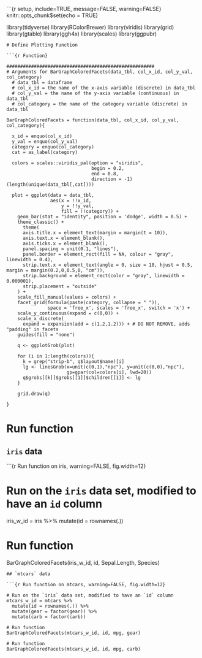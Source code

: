 \`\`\`{r setup, include=TRUE, message=FALSE, warning=FALSE}
knitr::opts_chunk\$set(echo = TRUE)

library(tidyverse) library(RColorBrewer) library(viridis) library(grid)
library(gtable) library(ggh4x) library(scales) library(ggpubr)



    # Define Plotting Function

    ```{r Function}

    ######################################################
    # Arguments for BarGraphColoredFacets(data_tbl, col_x_id, col_y_val, col_category)
      # data_tbl = dataframe
      # col_x_id = the name of the x-axis variable (discrete) in data_tbl
      # col_y_val = the name of the y-axis variable (continuous) in data_tbl
      # col_category = the name of the category variable (discrete) in data_tbl

    BarGraphColoredFacets = function(data_tbl, col_x_id, col_y_val, col_category){

      x_id = enquo(col_x_id)
      y_val = enquo(col_y_val)
      category = enquo(col_category)
      cat = as_label(category)
      
      colors = scales::viridis_pal(option = "viridis",
                                   begin = 0.2,
                                   end = 0.8,
                                   direction = -1)(length(unique(data_tbl[,cat])))
      
      plot = ggplot(data = data_tbl,
                    aes(x = !!x_id,
                        y = !!y_val,
                        fill = !!category)) +
        geom_bar(stat = "identity", position = 'dodge', width = 0.5) +
        theme_classic() +
          theme(
          axis.title.x = element_text(margin = margin(t = 10)),
          axis.text.x = element_blank(),
          axis.ticks.x = element_blank(),
          panel.spacing = unit(0.1, "lines"),
          panel.border = element_rect(fill = NA, colour = "gray", linewidth = 0.4),
          strip.text.x = element_text(angle = 0, size = 10, hjust = 0.5, margin = margin(0.2,0,0.5,0, "cm")),
          strip.background = element_rect(color = "gray", linewidth = 0.000001),
          strip.placement = "outside"
        ) +
        scale_fill_manual(values = colors) +
        facet_grid(formula(paste(category, collapse = " ")),
                   space = 'free_x', scales = 'free_x', switch = 'x') +
        scale_y_continuous(expand = c(0,0)) +
        scale_x_discrete(
          expand = expansion(add = c(1.2,1.2))) + # DO NOT REMOVE, adds "padding" in facets
        guides(fill = "none")
      
        q <- ggplotGrob(plot)
        
        for (i in 1:length(colors)){
          k = grep("strip-b", q$layout$name)[i]
          lg <- linesGrob(x=unit(c(0,1),"npc"), y=unit(c(0,0),"npc"),
                          gp=gpar(col=colors[i], lwd=20))
          q$grobs[[k]]$grobs[[1]]$children[[1]] <- lg
        }
        
        grid.draw(q)
        
    }

# Run function

## `iris` data

\`\`\`{r Run function on iris, warning=FALSE, fig.width=12}

# Run on the `iris` data set, modified to have an `id` column

iris_w_id = iris %\>% mutate(id = rownames(.))

# Run function

BarGraphColoredFacets(iris_w_id, id, Sepal.Length, Species)



    ## `mtcars` data

    ```{r Run function on mtcars, warning=FALSE, fig.width=12}

    # Run on the `iris` data set, modified to have an `id` column
    mtcars_w_id = mtcars %>%
      mutate(id = rownames(.)) %>%
      mutate(gear = factor(gear)) %>%
      mutate(carb = factor(carb)) 

    # Run function
    BarGraphColoredFacets(mtcars_w_id, id, mpg, gear)

    # Run function
    BarGraphColoredFacets(mtcars_w_id, id, mpg, carb)
